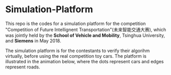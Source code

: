 # Simulation-Platform
This repo is the codes for a simulation platform for the competition "Competition of Future Intellignent Transportation"(未来智能交通大赛), which was jointly held by the **School of Vehicle and Mobility**, Tsinghua University, and **Siemens** in May 2018.

The simulation platform is for the contestants to verify their algorihm virtually, before using the real competition toy cars.
The platform is illustrated in the animation below, where the dots represent cars and edges represent roads.
